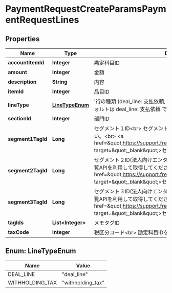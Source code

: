 

# PaymentRequestCreateParamsPaymentRequestLines


## Properties

| Name | Type | Description | Notes |
|------------ | ------------- | ------------- | -------------|
|**accountItemId** | **Integer** | 勘定科目ID |  [optional] |
|**amount** | **Integer** | 金額 |  |
|**description** | **String** | 内容 |  [optional] |
|**itemId** | **Integer** | 品目ID |  [optional] |
|**lineType** | [**LineTypeEnum**](#LineTypeEnum) | &#39;行の種類 (deal_line: 支払依頼, withholding_tax: 源泉徴収税)&#39;&lt;br&gt; &#39;デフォルトは deal_line: 支払依頼 です&#39;  |  [optional] |
|**sectionId** | **Integer** | 部門ID |  [optional] |
|**segment1TagId** | **Long** | セグメント１ID&lt;br&gt; セグメントタグ一覧APIを利用して取得してください。&lt;br&gt; &lt;a href&#x3D;\&quot;https://support.freee.co.jp/hc/ja/articles/360020679611\&quot; target&#x3D;\&quot;_blank\&quot;&gt;セグメント（分析用タグ）の設定&lt;/a&gt;&lt;br&gt;  |  [optional] |
|**segment2TagId** | **Long** | セグメント２ID(法人向けエンタープライズプラン)&lt;br&gt; セグメントタグ一覧APIを利用して取得してください。&lt;br&gt; &lt;a href&#x3D;\&quot;https://support.freee.co.jp/hc/ja/articles/360020679611\&quot; target&#x3D;\&quot;_blank\&quot;&gt;セグメント（分析用タグ）の設定&lt;/a&gt;&lt;br&gt;  |  [optional] |
|**segment3TagId** | **Long** | セグメント３ID(法人向けエンタープライズプラン)&lt;br&gt; セグメントタグ一覧APIを利用して取得してください。&lt;br&gt; &lt;a href&#x3D;\&quot;https://support.freee.co.jp/hc/ja/articles/360020679611\&quot; target&#x3D;\&quot;_blank\&quot;&gt;セグメント（分析用タグ）の設定&lt;/a&gt;&lt;br&gt;  |  [optional] |
|**tagIds** | **List&lt;Integer&gt;** | メモタグID |  [optional] |
|**taxCode** | **Integer** | 税区分コード&lt;br&gt; 勘定科目IDを指定する場合は必須です。  |  [optional] |



## Enum: LineTypeEnum

| Name | Value |
|---- | -----|
| DEAL_LINE | &quot;deal_line&quot; |
| WITHHOLDING_TAX | &quot;withholding_tax&quot; |



